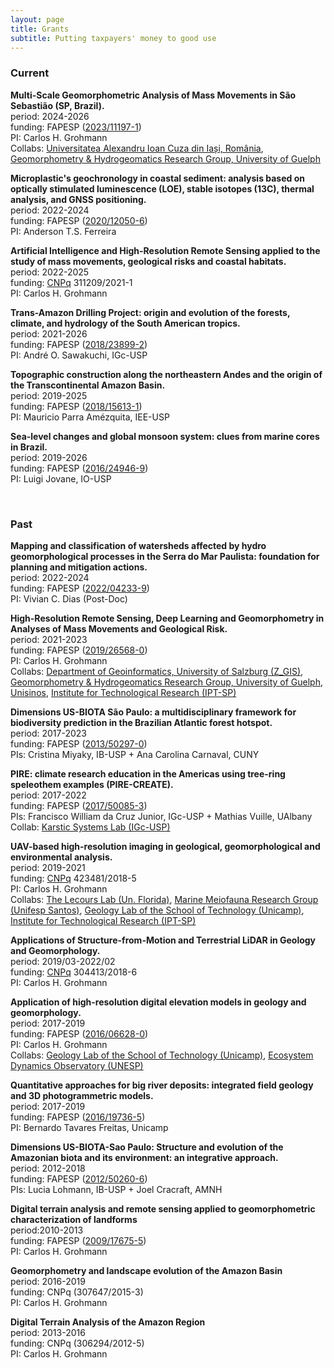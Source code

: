 ```yaml
---
layout: page
title: Grants
subtitle: Putting taxpayers' money to good use
---
```

### **Current**

<a name="fapesp_landslides2"></a>**Multi-Scale Geomorphometric Analysis of Mass Movements in São Sebastião (SP, Brazil).**  
period: 2024-2026  
funding: FAPESP ([2023/11197-1](https://bv.fapesp.br/57077))  
PI: Carlos H. Grohmann  
Collabs: [Universitatea Alexandru Ioan Cuza din Iași, România](https://www.uaic.ro/), 
[Geomorphometry & Hydrogeomatics Research Group, University of Guelph](https://jblindsay.github.io/ghrg/research_group.html)   

<a name="fapesp_anderson"></a>**Microplastic's geochronology in coastal sediment: analysis based on optically stimulated luminescence (LOE), stable isotopes (13C), thermal analysis, and GNSS positioning.**  
period: 2022-2024  
funding: FAPESP ([2020/12050-6](https://bv.fapesp.br/55876))  
PI: Anderson T.S. Ferreira  

<a name="cnpq_pq2022"></a>**Artificial Intelligence and High-Resolution Remote Sensing applied to the study of mass movements, geological risks and coastal habitats.**  
period: 2022-2025  
funding: [CNPq](http://www.cnpq.br) 311209/2021-1  
PI: Carlos H. Grohmann  

<a name="fruta_tadp"></a>**Trans-Amazon Drilling Project: origin and evolution of the forests, climate, and hydrology of the South American tropics.**  
period: 2021-2026  
funding: FAPESP ([2018/23899-2](https://bv.fapesp.br/55877))  
PI: André O. Sawakuchi, IGc-USP  

<a name="mauricio_jp2"></a>**Topographic construction along the northeastern Andes and the origin of the Transcontinental Amazon Basin.**  
period: 2019-2025  
funding: FAPESP ([2018/15613-1](https://bv.fapesp.br/55163))  
PI: Mauricio Parra Amézquita, IEE-USP  

<a name="fapesp_core"></a>**Sea-level changes and global monsoon system: clues from marine cores in Brazil.**  
period: 2019-2026  
funding: FAPESP ([2016/24946-9](https://bv.fapesp.br/50863))  
PI: Luigi Jovane, IO-USP  



&nbsp;
&nbsp;

### **Past**
<a name="fapesp_vivian"></a>**Mapping and classification of watersheds affected by hydro geomorphological processes in the Serra do Mar Paulista: foundation for planning and mitigation actions.**  
period: 2022-2024  
funding: FAPESP ([2022/04233-9](https://bv.fapesp.br/55162))  
PI: Vivian C. Dias (Post-Doc) 

<a name="fapesp_landslides"></a>**High-Resolution Remote Sensing, Deep Learning and Geomorphometry in Analyses of Mass Movements and Geological Risk.**  
period: 2021-2023  
funding: FAPESP ([2019/26568-0](https://bv.fapesp.br/51900))  
PI: Carlos H. Grohmann  
Collabs: [Department of Geoinformatics, University of Salzburg (Z_GIS)](https://zgis.at/), 
[Geomorphometry & Hydrogeomatics Research Group, University of Guelph](https://jblindsay.github.io/ghrg/research_group.html), [Unisinos](http://www.unisinos.br/), [Institute for Technological Research (IPT-SP)](https://www.ipt.br/EN)  

<a name="fapesp_afbiota"></a>**Dimensions US-BIOTA São Paulo: a multidisciplinary framework for biodiversity prediction in the Brazilian Atlantic forest hotspot.**  
period: 2017-2023  
funding: FAPESP ([2013/50297-0](https://bv.fapesp.br/55165))  
PIs: Cristina Miyaky, IB-USP + Ana Carolina Carnaval, CUNY  

<a name="fapesp_pire"></a>**PIRE: climate research education in the Americas using tree-ring speleothem examples (PIRE-CREATE).**  
period: 2017-2022  
funding: FAPESP ([2017/50085-3](https://bv.fapesp.br/50862))  
PIs: Francisco William da Cruz Junior, IGc-USP + Mathias Vuille, UAlbany  
Collab: [Karstic Systems Lab (IGc-USP)](http://sites.igc.usp.br/gsa/laboratorios/sistemas-carsticos/)  

<a name="cnpq_universal_uav"></a>**UAV-based high-resolution imaging in geological, geomorphological and environmental analysis.**  
period: 2019-2021  
funding: [CNPq](http://www.cnpq.br) 423481/2018-5  
PI: Carlos H. Grohmann  
Collabs: [The Lecours Lab (Un. Florida)](https://www.thelecourslab.org), 
[Marine Meiofauna Research Group (Unifesp Santos)](http://fonsecagfc.wixsite.com/np-meiofauna), [Geology Lab of the School of Technology (Unicamp)](https://wordpress.ft.unicamp.br/bernardotf/l-geo/), [Institute for Technological Research (IPT-SP)](https://www.ipt.br/EN)  

<a name="cnpq_pq2018"></a>**Applications of Structure-from-Motion and Terrestrial LiDAR in Geology and Geomorphology.**  
period: 2019/03-2022/02  
funding: [CNPq](http://www.cnpq.br) 304413/2018-6  
PI: Carlos H. Grohmann  

<a name="fapesp_tls"></a>**Application of high-resolution digital elevation models in geology and geomorphology.**  
period: 2017-2019  
funding: FAPESP ([2016/06628-0](https://bv.fapesp.br/44264))  
PI: Carlos H. Grohmann  
Collabs: [Geology Lab of the School of Technology (Unicamp)](https://wordpress.ft.unicamp.br/bernardotf/l-geo/), [Ecosystem Dynamics Observatory (UNESP)](http://tscanada.wixsite.com/ecodyn)  

<a name="fapesp_aeds"></a>**Quantitative approaches for big river deposits: integrated field geology and 3D photogrammetric models.**  
period: 2017-2019  
funding: FAPESP ([2016/19736-5](https://bv.fapesp.br/55164))  
PI: Bernardo Tavares Freitas, Unicamp  

<a name="fapesp_ambiota"></a>**Dimensions US-BIOTA-Sao Paulo: Structure and evolution of the Amazonian biota and its environment: an integrative approach.**  
period: 2012-2018  
funding: FAPESP ([2012/50260-6](https://bv.fapesp.br/32226))  
PIs: Lucia Lohmann, IB-USP + Joel Cracraft, AMNH  

<a name="fapesp_lidar"></a>**Digital terrain analysis and remote sensing applied to geomorphometric characterization of landforms**  
period:2010-2013  
funding: FAPESP ([2009/17675-5](https://bv.fapesp.br/7151))  
PI: Carlos H. Grohmann  

<a name="cnpq_pq2016"></a>**Geomorphometry and landscape evolution of the Amazon Basin**  
period: 2016-2019  
funding: CNPq (307647/2015-3)  
PI: Carlos H. Grohmann  

<a name="cnpq_pq2013"></a>**Digital Terrain Analysis of the Amazon Region**  
period: 2013-2016  
funding: CNPq (306294/2012-5)  
PI: Carlos H. Grohmann  

